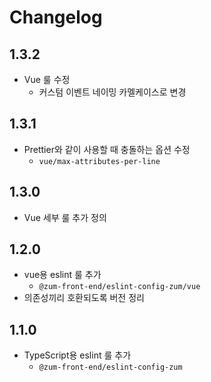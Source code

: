 # Changelog

## 1.3.2

- Vue 룰 수정
  - 커스텀 이벤트 네이밍 카멜케이스로 변경

## 1.3.1

- Prettier와 같이 사용할 때 충돌하는 옵션 수정
  - `vue/max-attributes-per-line`

## 1.3.0

- Vue 세부 룰 추가 정의

## 1.2.0

- vue용 eslint 룰 추가
  - `@zum-front-end/eslint-config-zum/vue`
- 의존성끼리 호환되도록 버전 정리

## 1.1.0

- TypeScript용 eslint 룰 추가
  - `@zum-front-end/eslint-config-zum`
